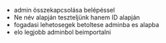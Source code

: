 - admin összekapcsolása belépéssel
- Ne név alapján teszteljünk hanem ID alapján
- fogadasi lehetosegek betoltese adminba es alapba
- elo legjobb adminbol beimportalni
